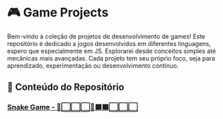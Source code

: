 # 🎮 Game Projects
Bem-vindo à coleção de projetos de desenvolvimento de games! 
Este repositório é dedicado a jogos desenvolvidos em diferentes linguagens, espero que especialmente em JS.
Explorarei desde conceitos simples até mecânicas mais avançadas. 
Cada projeto tem seu próprio foco, seja para aprendizado, experimentação ou desenvolvimento contínuo.

## 📂 Conteúdo do Repositório

### [Snake Game - 🍎⬜⬜⬜🐍🟩🟩⬜⬜⬜](https://github.com/Dericofredy/Games/blob/main/Snake)
